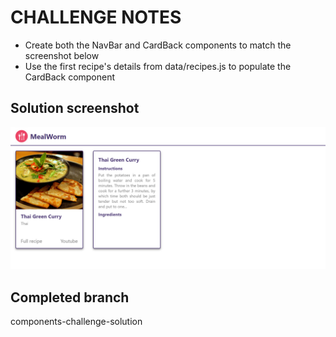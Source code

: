 # CHALLENGE NOTES

- Create both the NavBar and CardBack components to match the screenshot below
- Use the first recipe's details from data/recipes.js to populate the CardBack component

## Solution screenshot

![solution](./src/assets/solution.png)

## Completed branch

components-challenge-solution
